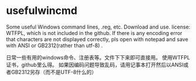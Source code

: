 # usefulwincmd
Some useful Windows command lines, .reg, etc. Download and use.
license: WTFPL, which is not included in the github.
If there is any encoding error that characters are not displayed correctly, pls open with notepad and save with ANSI or GB2312(rather than utf-8) .

日常一些有用的windows命令、注册表等。文件下下来即可直接用。
使用WTFPL证书，github里么得。
如果因编码问题导致乱码，请用记事本打开然后以ANSI或者GB2312另存（而不是UTF-8什么的）
